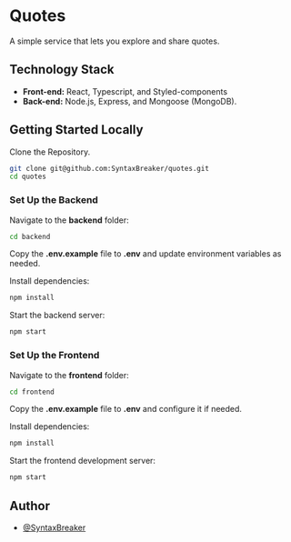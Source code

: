 # Quotes
A simple service that lets you explore and share quotes.

## Technology Stack
- **Front-end:** React, Typescript, and Styled-components
- **Back-end:** Node.js, Express, and Mongoose (MongoDB).

## Getting Started Locally
Clone the Repository.
```bash
git clone git@github.com:SyntaxBreaker/quotes.git
cd quotes
```

### Set Up the Backend
Navigate to the **backend** folder:
```bash
cd backend
```
Copy the **.env.example** file to **.env** and update environment variables as needed.

Install dependencies:
```bash
npm install
```

Start the backend server:
```bash
npm start
```

### Set Up the Frontend
Navigate to the **frontend** folder:
```bash
cd frontend
```
Copy the **.env.example** file to **.env** and configure it if needed.

Install dependencies:
```bash
npm install
```

Start the frontend development server:
```bash
npm start
```

## Author
- [@SyntaxBreaker](https://github.com/SyntaxBreaker)
